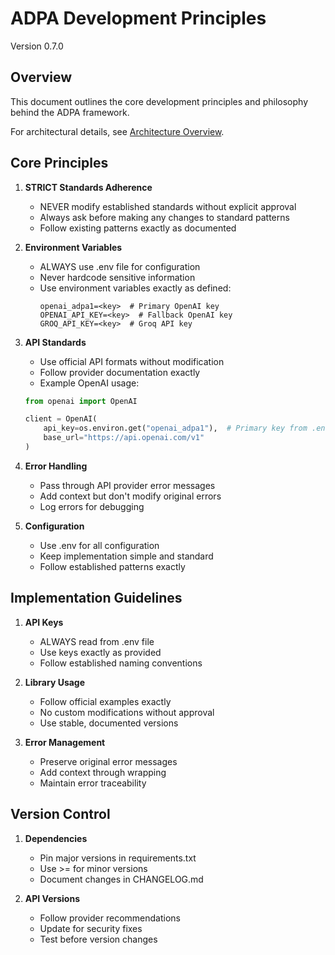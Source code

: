 # ADPA Development Principles

Version 0.7.0

## Overview
This document outlines the core development principles and philosophy behind the ADPA framework.

For architectural details, see [Architecture Overview](/docs/architecture.md).

## Core Principles

1. **STRICT Standards Adherence**
   - NEVER modify established standards without explicit approval
   - Always ask before making any changes to standard patterns
   - Follow existing patterns exactly as documented

2. **Environment Variables**
   - ALWAYS use .env file for configuration
   - Never hardcode sensitive information
   - Use environment variables exactly as defined:
     ```
     openai_adpa1=<key>  # Primary OpenAI key
     OPENAI_API_KEY=<key>  # Fallback OpenAI key
     GROQ_API_KEY=<key>  # Groq API key
     ```

3. **API Standards**
   - Use official API formats without modification
   - Follow provider documentation exactly
   - Example OpenAI usage:
   ```python
   from openai import OpenAI
   
   client = OpenAI(
       api_key=os.environ.get("openai_adpa1"),  # Primary key from .env
       base_url="https://api.openai.com/v1"
   )
   ```

4. **Error Handling**
   - Pass through API provider error messages
   - Add context but don't modify original errors
   - Log errors for debugging

5. **Configuration**
   - Use .env for all configuration
   - Keep implementation simple and standard
   - Follow established patterns exactly

## Implementation Guidelines

1. **API Keys**
   - ALWAYS read from .env file
   - Use keys exactly as provided
   - Follow established naming conventions

2. **Library Usage**
   - Follow official examples exactly
   - No custom modifications without approval
   - Use stable, documented versions

3. **Error Management**
   - Preserve original error messages
   - Add context through wrapping
   - Maintain error traceability

## Version Control

1. **Dependencies**
   - Pin major versions in requirements.txt
   - Use >= for minor versions
   - Document changes in CHANGELOG.md

2. **API Versions**
   - Follow provider recommendations
   - Update for security fixes
   - Test before version changes
